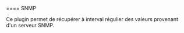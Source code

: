 ==== SNMP

Ce plugin permet de récupérer à interval régulier des valeurs provenant d'un serveur SNMP.
